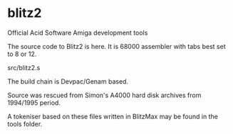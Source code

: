 # blitz2
Official Acid Software Amiga development tools

The source code to Blitz2 is here. It is 68000 assembler with tabs best set to 8 or 12.

src/blitz2.s

The build chain is Devpac/Genam based.

Source was rescued from Simon's A4000 hard disk archives from 1994/1995 period.

A tokeniser based on these files written in BlitzMax may be found in the tools folder.
